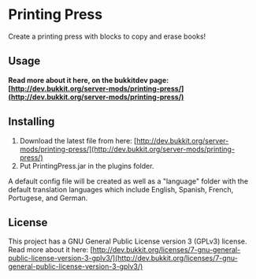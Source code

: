 Printing Press
====================

Create a printing press with blocks to copy and erase books!

Usage
---------
<b>Read more about it here, on the bukkitdev page: [http://dev.bukkit.org/server-mods/printing-press/](http://dev.bukkit.org/server-mods/printing-press/)</b>

Installing
----------
1. Download the latest file from here: [http://dev.bukkit.org/server-mods/printing-press/](http://dev.bukkit.org/server-mods/printing-press/)<br>
1. Put PrintingPress.jar in the plugins folder.

A default config file will be created as well as a "language" folder with the default translation languages which include English, Spanish, French, Portugese, and German.

License
----------
This project has a GNU General Public License version 3 (GPLv3) license.
Read more about it here: [http://dev.bukkit.org/licenses/7-gnu-general-public-license-version-3-gplv3/](http://dev.bukkit.org/licenses/7-gnu-general-public-license-version-3-gplv3/)